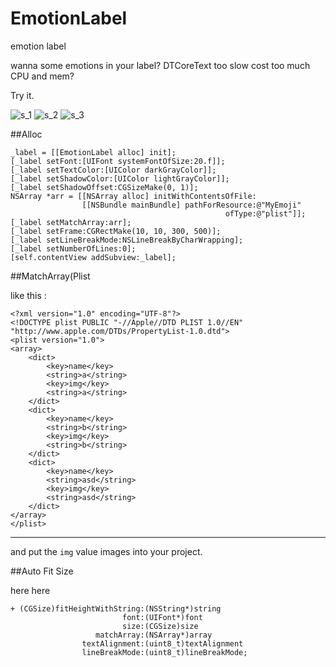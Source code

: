 EmotionLabel
============

emotion label

wanna some emotions in your label? DTCoreText too slow cost too much CPU and mem?

Try it.

![s_1](https://raw.github.com/croath/EmotionLabel/master/doc/s_1.png)
![s_2](https://raw.github.com/croath/EmotionLabel/master/doc/s_2.png)
![s_3](https://raw.github.com/croath/EmotionLabel/master/doc/s_3.png)

##Alloc

    _label = [[EmotionLabel alloc] init];
    [_label setFont:[UIFont systemFontOfSize:20.f]];
    [_label setTextColor:[UIColor darkGrayColor]];
    [_label setShadowColor:[UIColor lightGrayColor]];
    [_label setShadowOffset:CGSizeMake(0, 1)];
    NSArray *arr = [[NSArray alloc] initWithContentsOfFile:
                    [[NSBundle mainBundle] pathForResource:@"MyEmoji"
                                                    ofType:@"plist"]];
    [_label setMatchArray:arr];
    [_label setFrame:CGRectMake(10, 10, 300, 500)];
    [_label setLineBreakMode:NSLineBreakByCharWrapping];
    [_label setNumberOfLines:0];
    [self.contentView addSubview:_label];

##MatchArray(Plist

like this : 

    <?xml version="1.0" encoding="UTF-8"?>
    <!DOCTYPE plist PUBLIC "-//Apple//DTD PLIST 1.0//EN" "http://www.apple.com/DTDs/PropertyList-1.0.dtd">
    <plist version="1.0">
    <array>
    	<dict>
    		<key>name</key>
    		<string>a</string>
    		<key>img</key>
    		<string>a</string>
    	</dict>
    	<dict>
    		<key>name</key>
    		<string>b</string>
    		<key>img</key>
    		<string>b</string>
    	</dict>
    	<dict>
    		<key>name</key>
    		<string>asd</string>
    		<key>img</key>
    		<string>asd</string>
    	</dict>
    </array>
    </plist>
	

----

and put the `img` value images into your project.

##Auto Fit Size

here here

    + (CGSize)fitHeightWithString:(NSString*)string
                             font:(UIFont*)font
                             size:(CGSize)size
                       matchArray:(NSArray*)array
                    textAlignment:(uint8_t)textAlignment
                    lineBreakMode:(uint8_t)lineBreakMode;